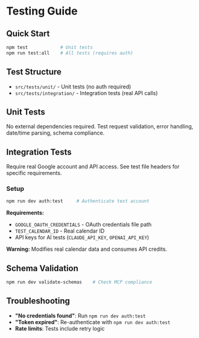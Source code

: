 # Testing Guide

## Quick Start

```bash
npm test            # Unit tests
npm run test:all    # All tests (requires auth)
```

## Test Structure

- `src/tests/unit/` - Unit tests (no auth required)
- `src/tests/integration/` - Integration tests (real API calls)

## Unit Tests

No external dependencies required. Test request validation, error handling, date/time parsing, schema compliance.

## Integration Tests

Require real Google account and API access. See test file headers for specific requirements.

### Setup
```bash
npm run dev auth:test     # Authenticate test account
```

**Requirements:**
- `GOOGLE_OAUTH_CREDENTIALS` - OAuth credentials file path
- `TEST_CALENDAR_ID` - Real calendar ID
- API keys for AI tests (`CLAUDE_API_KEY`, `OPENAI_API_KEY`)

**Warning:** Modifies real calendar data and consumes API credits.

## Schema Validation

```bash
npm run dev validate-schemas    # Check MCP compliance
```

## Troubleshooting

- **"No credentials found"**: Run `npm run dev auth:test`
- **"Token expired"**: Re-authenticate with `npm run dev auth:test`
- **Rate limits**: Tests include retry logic